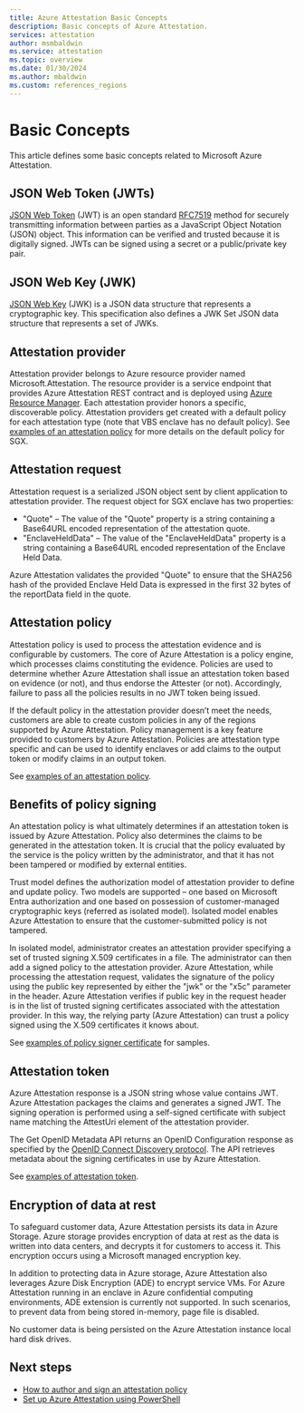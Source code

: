 ```yaml
---
title: Azure Attestation Basic Concepts
description: Basic concepts of Azure Attestation.
services: attestation
author: msmbaldwin
ms.service: attestation
ms.topic: overview
ms.date: 01/30/2024
ms.author: mbaldwin
ms.custom: references_regions
---
```


# Basic Concepts

This article defines some basic concepts related to Microsoft Azure Attestation.

## JSON Web Token (JWTs)

[JSON Web Token](../active-directory/develop/security-tokens.md#json-web-tokens-and-claims) (JWT) is an open standard [RFC7519](https://tools.ietf.org/html/rfc7519) method for securely transmitting information between parties as a JavaScript Object Notation (JSON) object. This information can be verified and trusted because it is digitally signed. JWTs can be signed using a secret or a public/private key pair.

## JSON Web Key (JWK)

[JSON Web Key](https://tools.ietf.org/html/rfc7517) (JWK) is a JSON data structure that represents a cryptographic key. This specification also defines a JWK Set JSON data structure that represents a set of JWKs.

## Attestation provider

Attestation provider belongs to Azure resource provider named Microsoft.Attestation. The resource provider is a service endpoint that provides Azure Attestation REST contract and is deployed using [Azure Resource Manager](../azure-resource-manager/management/overview.md). Each attestation provider honors a specific, discoverable policy. Attestation providers get created with a default policy for each attestation type (note that VBS enclave has no default policy). See [examples of an attestation policy](policy-examples.md) for more details on the default policy for SGX.

## Attestation request

Attestation request is a serialized JSON object sent by client application to attestation provider. 
The request object for SGX enclave has two properties:
- "Quote" – The value of the "Quote" property is a string containing a Base64URL encoded representation of the attestation quote.
- "EnclaveHeldData" – The value of the "EnclaveHeldData" property is a string containing a Base64URL encoded representation of the Enclave Held Data.

Azure Attestation validates the provided "Quote" to ensure that the SHA256 hash of the provided Enclave Held Data is expressed in the first 32 bytes of the reportData field in the quote.

## Attestation policy

Attestation policy is used to process the attestation evidence and is configurable by customers. The core of Azure Attestation is a policy engine, which processes claims constituting the evidence. Policies are used to determine whether Azure Attestation shall issue an attestation token based on evidence (or not), and thus endorse the Attester (or not). Accordingly, failure to pass all the policies results in no JWT token being issued.

If the default policy in the attestation provider doesn’t meet the needs, customers are able to create custom policies in any of the regions supported by Azure Attestation. Policy management is a key feature provided to customers by Azure Attestation. Policies are attestation type specific and can be used to identify enclaves or add claims to the output token or modify claims in an output token.

See [examples of an attestation policy](policy-examples.md).

## Benefits of policy signing

An attestation policy is what ultimately determines if an attestation token is issued by Azure Attestation. Policy also determines the claims to be generated in the attestation token. It is crucial that the policy evaluated by the service is the policy written by the administrator, and that it has not been tampered or modified by external entities.

Trust model defines the authorization model of attestation provider to define and update policy. Two models are supported – one based on Microsoft Entra authorization and one based on possession of customer-managed cryptographic keys (referred as isolated model).  Isolated model enables Azure Attestation to ensure that the customer-submitted policy is not tampered.

In isolated model, administrator creates an attestation provider specifying a set of trusted signing X.509 certificates in a file. The administrator can then add a signed policy to the attestation provider. Azure Attestation, while processing the attestation request, validates the signature of the policy using the public key represented by either the "jwk" or the "x5c" parameter in the header.  Azure Attestation verifies if public key in the request header is in the list of trusted signing certificates associated with the attestation provider. In this way, the relying party (Azure Attestation) can trust a policy signed using the X.509 certificates it knows about.

See [examples of policy signer certificate](policy-signer-examples.md) for samples.

## Attestation token

Azure Attestation response is a JSON string whose value contains JWT. Azure Attestation packages the claims and generates a signed JWT. The signing operation is performed using a self-signed certificate with subject name matching the AttestUri element of the attestation provider.

The Get OpenID Metadata API returns an OpenID Configuration response as specified by the [OpenID Connect Discovery protocol](https://openid.net/specs/openid-connect-discovery-1_0.html#ProviderConfig). The API retrieves metadata about the signing certificates in use by Azure Attestation.

See [examples of attestation token](attestation-token-examples.md).

## Encryption of data at rest

To safeguard customer data, Azure Attestation persists its data in Azure Storage. Azure storage provides encryption of data at rest as the data is written into data centers, and decrypts it for customers to access it. This encryption occurs using a Microsoft managed encryption key.

In addition to protecting data in Azure storage,  Azure Attestation also leverages Azure Disk Encryption (ADE) to encrypt service VMs. For Azure Attestation running in an enclave in Azure confidential computing environments, ADE extension is currently not supported. In such scenarios, to prevent data from being stored in-memory, page file is disabled. 

No customer data is being persisted on the Azure Attestation instance local hard disk drives.


## Next steps

- [How to author and sign an attestation policy](author-sign-policy.md)
- [Set up Azure Attestation using PowerShell](quickstart-powershell.md)
